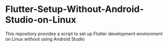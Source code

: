 # Flutter-Setup-Without-Android-Studio-on-Linux
This repository provides a script to set up Flutter development environment on Linux without using Android Studio
